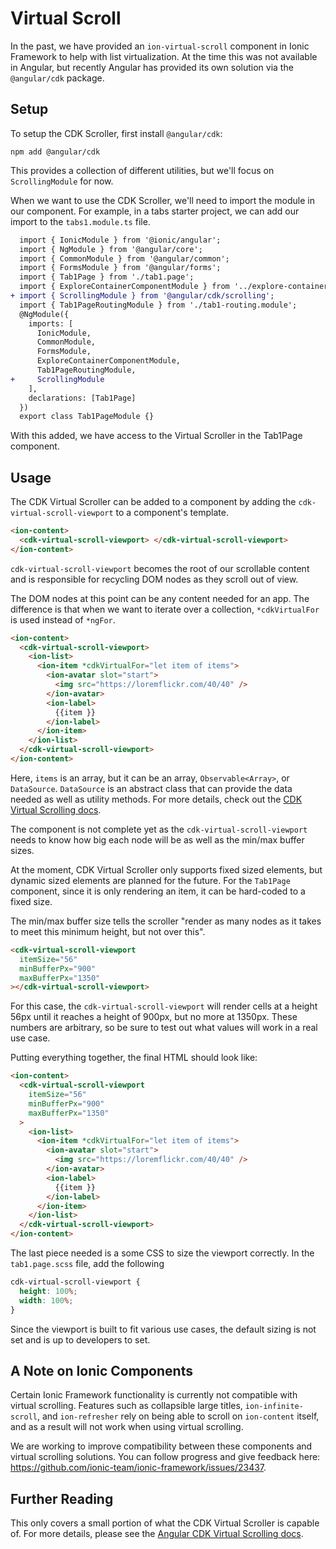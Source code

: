 # Virtual Scroll

In the past, we have provided an `ion-virtual-scroll` component in Ionic Framework to help with list virtualization. At the time this was not available in Angular, but recently Angular has provided its own solution via the `@angular/cdk` package.

## Setup

To setup the CDK Scroller, first install `@angular/cdk`:

```shell
npm add @angular/cdk
```

This provides a collection of different utilities, but we'll focus on `ScrollingModule` for now.

When we want to use the CDK Scroller, we'll need to import the module in our component. For example, in a tabs starter project, we can add our import to the `tabs1.module.ts` file.

```diff
  import { IonicModule } from '@ionic/angular';
  import { NgModule } from '@angular/core';
  import { CommonModule } from '@angular/common';
  import { FormsModule } from '@angular/forms';
  import { Tab1Page } from './tab1.page';
  import { ExploreContainerComponentModule } from '../explore-container/explore-container.module';
+ import { ScrollingModule } from '@angular/cdk/scrolling';
  import { Tab1PageRoutingModule } from './tab1-routing.module';
  @NgModule({
    imports: [
      IonicModule,
      CommonModule,
      FormsModule,
      ExploreContainerComponentModule,
      Tab1PageRoutingModule,
+     ScrollingModule
    ],
    declarations: [Tab1Page]
  })
  export class Tab1PageModule {}
```

With this added, we have access to the Virtual Scroller in the Tab1Page component.

## Usage

The CDK Virtual Scroller can be added to a component by adding the `cdk-virtual-scroll-viewport` to a component's template.

```html
<ion-content>
  <cdk-virtual-scroll-viewport> </cdk-virtual-scroll-viewport>
</ion-content>
```

`cdk-virtual-scroll-viewport` becomes the root of our scrollable content and is responsible for recycling DOM nodes as they scroll out of view.

The DOM nodes at this point can be any content needed for an app. The difference is that when we want to iterate over a collection, `*cdkVirtualFor` is used instead of `*ngFor`.

```html
<ion-content>
  <cdk-virtual-scroll-viewport>
    <ion-list>
      <ion-item *cdkVirtualFor="let item of items">
        <ion-avatar slot="start">
          <img src="https://loremflickr.com/40/40" />
        </ion-avatar>
        <ion-label>
          {{item }}
        </ion-label>
      </ion-item>
    </ion-list>
  </cdk-virtual-scroll-viewport>
</ion-content>
```

Here, `items` is an array, but it can be an array, `Observable<Array>`, or `DataSource`. `DataSource` is an abstract class that can provide the data needed as well as utility methods. For more details, check out the [CDK Virtual Scrolling docs](https://material.angular.io/cdk/scrolling/overview).

The component is not complete yet as the `cdk-virtual-scroll-viewport` needs to know how big each node will be as well as the min/max buffer sizes.

At the moment, CDK Virtual Scroller only supports fixed sized elements, but dynamic sized elements are planned for the future. For the `Tab1Page` component, since it is only rendering an item, it can be hard-coded to a fixed size.

The min/max buffer size tells the scroller "render as many nodes as it takes to meet this minimum height, but not over this".

```html
<cdk-virtual-scroll-viewport
  itemSize="56"
  minBufferPx="900"
  maxBufferPx="1350"
></cdk-virtual-scroll-viewport>
```

For this case, the `cdk-virtual-scroll-viewport` will render cells at a height 56px until it reaches a height of 900px, but no more at 1350px. These numbers are arbitrary, so be sure to test out what values will work in a real use case.



Putting everything together, the final HTML should look like:

```html
<ion-content>
  <cdk-virtual-scroll-viewport
    itemSize="56"
    minBufferPx="900"
    maxBufferPx="1350"
  >
    <ion-list>
      <ion-item *cdkVirtualFor="let item of items">
        <ion-avatar slot="start">
          <img src="https://loremflickr.com/40/40" />
        </ion-avatar>
        <ion-label>
          {{item }}
        </ion-label>
      </ion-item>
    </ion-list>
  </cdk-virtual-scroll-viewport>
</ion-content>
```


The last piece needed is a some CSS to size the viewport correctly. In the `tab1.page.scss` file, add the following

```scss
cdk-virtual-scroll-viewport {
  height: 100%;
  width: 100%;
}
```

Since the viewport is built to fit various use cases, the default sizing is not set and is up to developers to set.

## A Note on Ionic Components

Certain Ionic Framework functionality is currently not compatible with virtual scrolling. Features such as collapsible large titles, `ion-infinite-scroll`, and `ion-refresher` rely on being able to scroll on `ion-content` itself, and as a result will not work when using virtual scrolling.

We are working to improve compatibility between these components and virtual scrolling solutions. You can follow progress and give feedback here: https://github.com/ionic-team/ionic-framework/issues/23437.

## Further Reading

This only covers a small portion of what the CDK Virtual Scroller is capable of. For more details, please see the [Angular CDK Virtual Scrolling docs](https://material.angular.io/cdk/scrolling/overview).